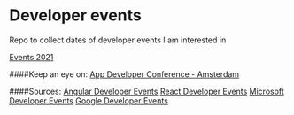 # Developer events
Repo to collect dates of developer events I am interested in

[Events 2021](https://github.com/MakeAndDevelop/developer_events/wiki/Events-2021)

####Keep an eye on:
[App Developer Conference - Amsterdam](https://appdevcon.nl/)

####Sources:
[Angular Developer Events](https://angular.io/events)
[React Developer Events](https://reactjs.org/community/conferences.html)
[Microsoft Developer Events](https://channel9.msdn.com/Browse/Events)
[Google Developer Events](https://developers.google.com/events)
